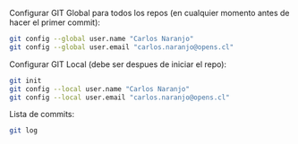 Configurar GIT Global para todos los repos (en cualquier momento antes de hacer el primer commit):

```sh
git config --global user.name "Carlos Naranjo"
git config --global user.email "carlos.naranjo@opens.cl"
```

Configurar GIT Local (debe ser despues de iniciar el repo):

```sh
git init
git config --local user.name "Carlos Naranjo"
git config --local user.email "carlos.naranjo@opens.cl"
```

Lista de commits:

```sh
git log
```